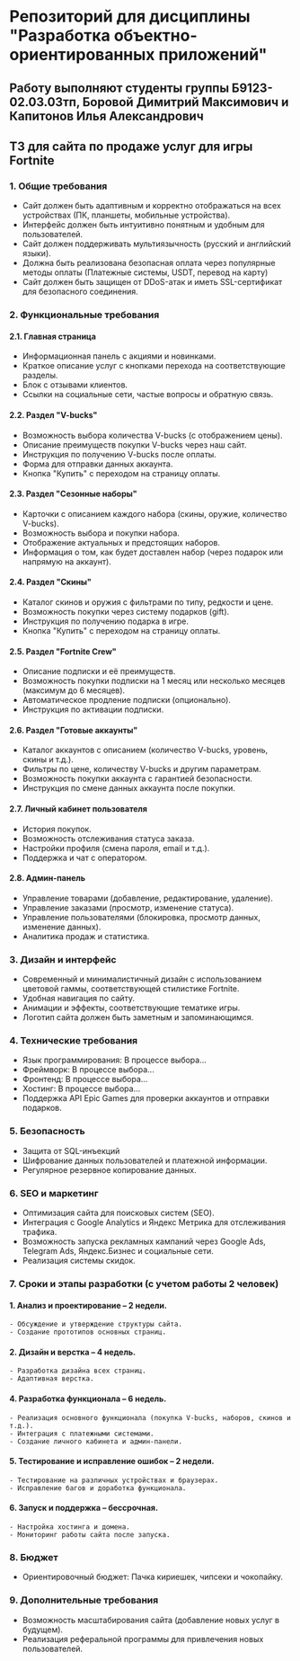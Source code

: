 # Репозиторий для дисциплины "Разработка объектно-ориентированных приложений"

## Работу выполняют студенты группы Б9123-02.03.03тп, Боровой Димитрий Максимович и Капитонов Илья Александрович

## ТЗ для сайта по продаже услуг для игры Fortnite

### 1. Общие требования
   
  - Сайт должен быть адаптивным и корректно отображаться на всех устройствах (ПК, планшеты, мобильные устройства).
  - Интерфейс должен быть интуитивно понятным и удобным для пользователей.
  - Сайт должен поддерживать мультиязычность (русский и английский языки).
  - Должна быть реализована безопасная оплата через популярные методы оплаты (Платежные системы, USDT, перевод на карту)
  - Сайт должен быть защищен от DDoS-атак и иметь SSL-сертификат для безопасного соединения.

### 2. Функциональные требования

  #### 2.1. Главная страница
  - Информационная панель с акциями и новинками.
  - Краткое описание услуг с кнопками перехода на соответствующие разделы.
  - Блок с отзывами клиентов.
  - Ссылки на социальные сети, частые вопросы и обратную связь.

  #### 2.2. Раздел "V-bucks"
  - Возможность выбора количества V-bucks (с отображением цены).
  - Описание преимуществ покупки V-bucks через наш сайт.
  - Инструкция по получению V-bucks после оплаты.
  - Форма для отправки данных аккаунта.
  - Кнопка "Купить" с переходом на страницу оплаты.

  #### 2.3. Раздел "Сезонные наборы"
  - Карточки с описанием каждого набора (скины, оружие, количество V-bucks).
  - Возможность выбора и покупки набора.
  - Отображение актуальных и предстоящих наборов.
  - Информация о том, как будет доставлен набор (через подарок или напрямую на аккаунт).

  #### 2.4. Раздел "Скины"
  - Каталог скинов и оружия с фильтрами по типу, редкости и цене.
  - Возможность покупки через систему подарков (gift).
  - Инструкция по получению подарка в игре.
  - Кнопка "Купить" с переходом на страницу оплаты.

  #### 2.5. Раздел "Fortnite Crew"
  - Описание подписки и её преимуществ.
  - Возможность покупки подписки на 1 месяц или несколько месяцев (максимум до 6 месяцев).
  - Автоматическое продление подписки (опционально).
  - Инструкция по активации подписки.

  #### 2.6. Раздел "Готовые аккаунты"
  - Каталог аккаунтов с описанием (количество V-bucks, уровень, скины и т.д.).
  - Фильтры по цене, количеству V-bucks и другим параметрам.
  - Возможность покупки аккаунта с гарантией безопасности.
  - Инструкция по смене данных аккаунта после покупки.

  #### 2.7. Личный кабинет пользователя
  - История покупок.
  - Возможность отслеживания статуса заказа.
  - Настройки профиля (смена пароля, email и т.д.).
  - Поддержка и чат с оператором.

  #### 2.8. Админ-панель
  - Управление товарами (добавление, редактирование, удаление).
  - Управление заказами (просмотр, изменение статуса).
  - Управление пользователями (блокировка, просмотр данных, изменение данных).
  - Аналитика продаж и статистика.

### 3. Дизайн и интерфейс
  - Современный и минималистичный дизайн с использованием цветовой гаммы, соответствующей стилистике Fortnite.
  - Удобная навигация по сайту.
  - Анимации и эффекты, соответствующие тематике игры.
  - Логотип сайта должен быть заметным и запоминающимся.

### 4. Технические требования
  - Язык программирования: В процессе выбора...
  - Фреймворк: В процессе выбора...
  - Фронтенд: В процессе выбора...
  - Хостинг: В процессе выбора... 
  - Поддержка API Epic Games для проверки аккаунтов и отправки подарков.

### 5. Безопасность
  - Защита от SQL-инъекций
  - Шифрование данных пользователей и платежной информации.
  - Регулярное резервное копирование данных.

### 6. SEO и маркетинг
  - Оптимизация сайта для поисковых систем (SEO).
  - Интеграция с Google Analytics и Яндекс Метрика для отслеживания трафика.
  - Возможность запуска рекламных кампаний через Google Ads, Telegram Ads, Яндекс.Бизнес и социальные сети.
  - Реализация системы скидок.

### 7. Сроки и этапы разработки (с учетом работы 2 человек)
   
  #### 1. Анализ и проектирование – 2 недели.
    - Обсуждение и утверждение структуры сайта.
    - Создание прототипов основных страниц.

  #### 2. Дизайн и верстка – 4 недель.
    - Разработка дизайна всех страниц.
    - Адаптивная верстка.

  #### 4. Разработка функционала – 6 недель.
    - Реализация основного функционала (покупка V-bucks, наборов, скинов и т.д.).
    - Интеграция с платежными системами.
    - Создание личного кабинета и админ-панели.

  #### 5. Тестирование и исправление ошибок – 2 недели.
    - Тестирование на различных устройствах и браузерах.
    - Исправление багов и доработка функционала.

  #### 6. Запуск и поддержка – бессрочная.
    - Настройка хостинга и домена.
    - Мониторинг работы сайта после запуска.

### 8. Бюджет
   
  - Ориентировочный бюджет: Пачка кириешек, чипсеки и чокопайку.

### 9. Дополнительные требования
    
  - Возможность масштабирования сайта (добавление новых услуг в будущем).
  - Реализация реферальной программы для привлечения новых пользователей.
